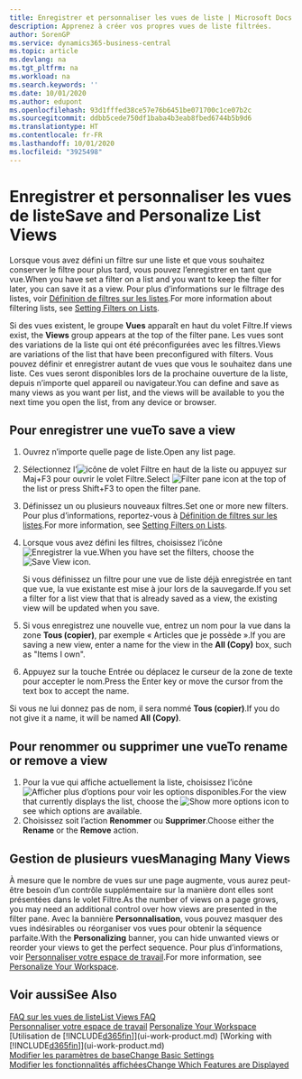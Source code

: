 ```yaml
---
title: Enregistrer et personnaliser les vues de liste | Microsoft Docs
description: Apprenez à créer vos propres vues de liste filtrées.
author: SorenGP
ms.service: dynamics365-business-central
ms.topic: article
ms.devlang: na
ms.tgt_pltfrm: na
ms.workload: na
ms.search.keywords: ''
ms.date: 10/01/2020
ms.author: edupont
ms.openlocfilehash: 93d1fffed38ce57e76b6451be071700c1ce07b2c
ms.sourcegitcommit: ddbb5cede750df1baba4b3eab8fbed6744b5b9d6
ms.translationtype: HT
ms.contentlocale: fr-FR
ms.lasthandoff: 10/01/2020
ms.locfileid: "3925498"
---
```

# <a name="save-and-personalize-list-views"></a><span data-ttu-id="7fe5e-103">Enregistrer et personnaliser les vues de liste</span><span class="sxs-lookup"><span data-stu-id="7fe5e-103">Save and Personalize List Views</span></span>
<span data-ttu-id="7fe5e-104">Lorsque vous avez défini un filtre sur une liste et que vous souhaitez conserver le filtre pour plus tard, vous pouvez l’enregistrer en tant que vue.</span><span class="sxs-lookup"><span data-stu-id="7fe5e-104">When you have set a filter on a list and you want to keep the filter for later, you can save it as a view.</span></span> <span data-ttu-id="7fe5e-105">Pour plus d’informations sur le filtrage des listes, voir [Définition de filtres sur les listes](ui-enter-criteria-filters.md#setting-filters-on-lists).</span><span class="sxs-lookup"><span data-stu-id="7fe5e-105">For more information about filtering lists, see [Setting Filters on Lists](ui-enter-criteria-filters.md#setting-filters-on-lists).</span></span>

<span data-ttu-id="7fe5e-106">Si des vues existent, le groupe **Vues** apparaît en haut du volet Filtre.</span><span class="sxs-lookup"><span data-stu-id="7fe5e-106">If views exist, the **Views** group appears at the top of the filter pane.</span></span> <span data-ttu-id="7fe5e-107">Les vues sont des variations de la liste qui ont été préconfigurées avec les filtres.</span><span class="sxs-lookup"><span data-stu-id="7fe5e-107">Views are variations of the list that have been preconfigured with filters.</span></span> <span data-ttu-id="7fe5e-108">Vous pouvez définir et enregistrer autant de vues que vous le souhaitez dans une liste. Ces vues seront disponibles lors de la prochaine ouverture de la liste, depuis n’importe quel appareil ou navigateur.</span><span class="sxs-lookup"><span data-stu-id="7fe5e-108">You can define and save as many views as you want per list, and the views will be available to you the next time you open the list, from any device or browser.</span></span>

## <a name="to-save-a-view"></a><span data-ttu-id="7fe5e-109">Pour enregistrer une vue</span><span class="sxs-lookup"><span data-stu-id="7fe5e-109">To save a view</span></span>
1. <span data-ttu-id="7fe5e-110">Ouvrez n’importe quelle page de liste.</span><span class="sxs-lookup"><span data-stu-id="7fe5e-110">Open any list page.</span></span>
2. <span data-ttu-id="7fe5e-111">Sélectionnez l’![icône de volet Filtre](media/open-filter-pane-icon.png "Icône de volet Filtre") en haut de la liste ou appuyez sur Maj+F3 pour ouvrir le volet Filtre.</span><span class="sxs-lookup"><span data-stu-id="7fe5e-111">Select ![Filter pane icon](media/open-filter-pane-icon.png "Filter pane icon") at the top of the list or press Shift+F3 to open the filter pane.</span></span>
3. <span data-ttu-id="7fe5e-112">Définissez un ou plusieurs nouveaux filtres.</span><span class="sxs-lookup"><span data-stu-id="7fe5e-112">Set one or more new filters.</span></span> <span data-ttu-id="7fe5e-113">Pour plus d’informations, reportez-vous à [Définition de filtres sur les listes](ui-enter-criteria-filters.md#setting-filters-on-lists).</span><span class="sxs-lookup"><span data-stu-id="7fe5e-113">For more information, see [Setting Filters on Lists](ui-enter-criteria-filters.md#setting-filters-on-lists).</span></span>
4. <span data-ttu-id="7fe5e-114">Lorsque vous avez défini les filtres, choisissez l’icône ![Enregistrer la vue](media/save_view_icon.png "Enregistrer la vue").</span><span class="sxs-lookup"><span data-stu-id="7fe5e-114">When you have set the filters, choose the ![Save View](media/save_view_icon.png "Save View") icon.</span></span>

    <span data-ttu-id="7fe5e-115">Si vous définissez un filtre pour une vue de liste déjà enregistrée en tant que vue, la vue existante est mise à jour lors de la sauvegarde.</span><span class="sxs-lookup"><span data-stu-id="7fe5e-115">If you set a filter for a list view that that is already saved as a view, the existing view will be updated when you save.</span></span>
5. <span data-ttu-id="7fe5e-116">Si vous enregistrez une nouvelle vue, entrez un nom pour la vue dans la zone **Tous (copier)**, par exemple « Articles que je possède ».</span><span class="sxs-lookup"><span data-stu-id="7fe5e-116">If you are saving a new view, enter a name for the view in the **All (Copy)** box, such as "Items I own".</span></span>
6. <span data-ttu-id="7fe5e-117">Appuyez sur la touche Entrée ou déplacez le curseur de la zone de texte pour accepter le nom.</span><span class="sxs-lookup"><span data-stu-id="7fe5e-117">Press the Enter key or move the cursor from the text box to accept the name.</span></span>

<span data-ttu-id="7fe5e-118">Si vous ne lui donnez pas de nom, il sera nommé **Tous (copier)**.</span><span class="sxs-lookup"><span data-stu-id="7fe5e-118">If you do not give it a name, it will be named **All (Copy)**.</span></span>

## <a name="to-rename-or-remove-a-view"></a><span data-ttu-id="7fe5e-119">Pour renommer ou supprimer une vue</span><span class="sxs-lookup"><span data-stu-id="7fe5e-119">To rename or remove a view</span></span>
1. <span data-ttu-id="7fe5e-120">Pour la vue qui affiche actuellement la liste, choisissez l’icône ![Afficher plus d’options](media/show-more-options-icon.png "Afficher plus d’options") pour voir les options disponibles.</span><span class="sxs-lookup"><span data-stu-id="7fe5e-120">For the view that currently displays the list, choose the ![Show more options](media/show-more-options-icon.png "Show more options") icon to see which options are available.</span></span>
2. <span data-ttu-id="7fe5e-121">Choisissez soit l’action **Renommer** ou **Supprimer**.</span><span class="sxs-lookup"><span data-stu-id="7fe5e-121">Choose either the **Rename** or the **Remove** action.</span></span>

## <a name="managing-many-views"></a><span data-ttu-id="7fe5e-122">Gestion de plusieurs vues</span><span class="sxs-lookup"><span data-stu-id="7fe5e-122">Managing Many Views</span></span>
<span data-ttu-id="7fe5e-123">À mesure que le nombre de vues sur une page augmente, vous aurez peut-être besoin d’un contrôle supplémentaire sur la manière dont elles sont présentées dans le volet Filtre.</span><span class="sxs-lookup"><span data-stu-id="7fe5e-123">As the number of views on a page grows, you may need an additional control over how views are presented in the filter pane.</span></span> <span data-ttu-id="7fe5e-124">Avec la bannière **Personnalisation**, vous pouvez masquer des vues indésirables ou réorganiser vos vues pour obtenir la séquence parfaite.</span><span class="sxs-lookup"><span data-stu-id="7fe5e-124">With the **Personalizing** banner, you can hide unwanted views or reorder your views to get the perfect sequence.</span></span> <span data-ttu-id="7fe5e-125">Pour plus d’informations, voir [Personnaliser votre espace de travail](ui-personalization-user.md).</span><span class="sxs-lookup"><span data-stu-id="7fe5e-125">For more information, see [Personalize Your Workspace](ui-personalization-user.md).</span></span>

## <a name="see-also"></a><span data-ttu-id="7fe5e-126">Voir aussi</span><span class="sxs-lookup"><span data-stu-id="7fe5e-126">See Also</span></span>
[<span data-ttu-id="7fe5e-127">FAQ sur les vues de liste</span><span class="sxs-lookup"><span data-stu-id="7fe5e-127">List Views FAQ</span></span>](ui-views-faq.md)  
<span data-ttu-id="7fe5e-128">[Personnaliser votre espace de travail](ui-personalization-user.md)  </span><span class="sxs-lookup"><span data-stu-id="7fe5e-128">[Personalize Your Workspace](ui-personalization-user.md)  </span></span>  
<span data-ttu-id="7fe5e-129">[Utilisation de [!INCLUDE[d365fin](includes/d365fin_md.md)]](ui-work-product.md)  </span><span class="sxs-lookup"><span data-stu-id="7fe5e-129">[Working with [!INCLUDE[d365fin](includes/d365fin_md.md)]](ui-work-product.md)  </span></span>  
[<span data-ttu-id="7fe5e-130">Modifier les paramètres de base</span><span class="sxs-lookup"><span data-stu-id="7fe5e-130">Change Basic Settings</span></span>](ui-change-basic-settings.md)  
[<span data-ttu-id="7fe5e-131">Modifier les fonctionnalités affichées</span><span class="sxs-lookup"><span data-stu-id="7fe5e-131">Change Which Features are Displayed</span></span>](ui-experiences.md)  
